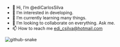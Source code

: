 - 👋 Hi, I’m @ediCarlosSilva
- 👀 I’m interested in developing.
- 🌱 I’m currently learning many things.
- 💞️ I’m looking to collaborate on everything. Ask me.
- 📫 How to reach me edi_csilva@hotmail.com

<!---
ediCarlosSilva/ediCarlosSilva is a ✨ special ✨ repository because its `README.md` (this file) appears on your GitHub profile.
You can click the Preview link to take a look at your changes.
--->

<picture>
  <source media="(prefers-color-scheme: dark)" srcset="github-snake-dark.svg" />
  <source media="(prefers-color-scheme: light)" srcset="github-snake.svg" />
  <img alt="github-snake" src="github-snake.svg" />
</picture>

